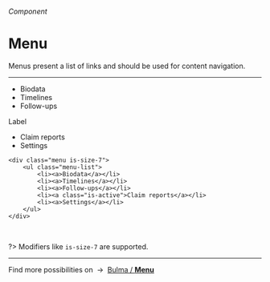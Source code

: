 <h6 class="subtitle is-5 has-text-grey">Component</h6><h1 class="title is-1 has-text-weight-bold">Menu</h1>
<p class="subtitle is-5"><span class="has-text-weight-semibold">Menus</span> present a list of links and should be used for content navigation.</p>

<hr class="is-visible is-large">

<div class="box is-well is-marginless">
    <div class="menu is-size-7" style="max-width: 200px">
        <ul class="menu-list">
            <li><a>Biodata</a></li>
            <li><a>Timelines</a></li>
            <li><a>Follow-ups</a></li>
        </ul>
        <p class="menu-label">Label</p>
        <ul class="menu-list">
            <li><a class="is-active">Claim reports</a></li>
            <li><a>Settings</a></li>
        </ul>
    </div>
</div>

    <div class="menu is-size-7">
        <ul class="menu-list">
            <li><a>Biodata</a></li>
            <li><a>Timelines</a></li>
            <li><a>Follow-ups</a></li>
            <li><a class="is-active">Claim reports</a></li>
            <li><a>Settings</a></li>
        </ul>
    </div>
<br>

?> Modifiers like `is-size-7` are supported.

<hr>

<div class="box is-bordered">
    Find more possibilities on &nbsp;→&nbsp; <a href="https://bulma.io/documentation/components/menu/" target="blank">Bulma / <strong>Menu</strong></a>
</div>